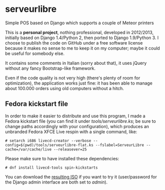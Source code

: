 # serveurlibre
Simple POS based on Django which supports a couple of Meteor printers

This is a **personal project**, nothing professional, developed in 2012/2013, initially based on Django 1.4/Python 2, then ported to Django 1.9/Python 3.
I choose to publish the code on GitHub under a free software license because it makes no sense to me to keep it on my computer; maybe it could be useful for somebody else.

It contains some comments in Italian (sorry about that), it uses jQuery without any fancy Bootstrap-like framework.

Even if the code quality is not very high (there's plenty of room for optimization), the application works just fine: it has been able to manage about 100.000 orders using old computers without a hitch.

## Fedora kickstart file

In order to make it easier to distribute and use this program, I made a Fedora kickstart file (you can find it under *tools/serveurlibre.ks*; be sure to change paths accordingly with your configuration), which produces an unbranded Fedora XFCE Live respin with a single command, like:

```
# setarch i686 livecd-creator --verbose --config=$(pwd)/tools/serveurlibre-flat.ks --fslabel=ServeurLibre --cache=/var/cache/live --releasever=25
```

Please make sure to have installed these dependencies:
```
# dnf install livecd-tools spin-kickstarts
```

You can download the [resulting ISO](https://arm.frafra.eu/serveurlibre/ServeurLibre-20170603-1.iso) if you want to try it (user/password for the Django admin interface are both set to *admin*).
